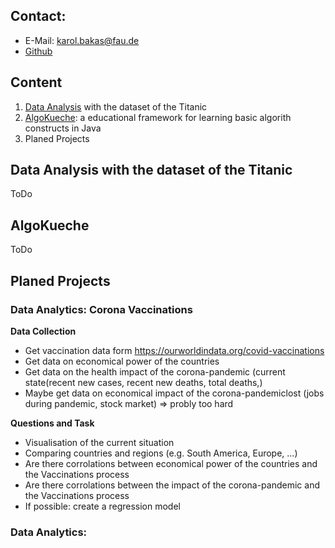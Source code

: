 ## Contact: 
* E-Mail: karol.bakas@fau.de
* [Github](https://github.com/Idontker)

## Content
1. [Data Analysis](https://www.kaggle.com/athanassiosbakas/titanic-notebook-basic-analysis)
    with the dataset of the Titanic
2. [AlgoKueche](https://github.com/Idontker/AlgoKueche): a educational framework for learning basic algorith constructs in Java
3. Planed Projects


## Data Analysis with the dataset of the Titanic
ToDo
## AlgoKueche
ToDo
## Planed Projects
### Data Analytics: Corona Vaccinations
**Data Collection**
* Get vaccination data form https://ourworldindata.org/covid-vaccinations
* Get data on economical power of the countries 
* Get data on the health impact of the corona-pandemic (current state(recent new cases, recent new deaths, total deaths,) 
* Maybe get data on economical impact of the corona-pandemiclost (jobs during pandemic, stock market) => probly too hard

**Questions and Task**
* Visualisation of the current situation
* Comparing countries and regions (e.g. South America, Europe, ...)
* Are there corrolations between economical power of the countries and the Vaccinations process
* Are there corrolations between the impact of the corona-pandemic and the Vaccinations process
* If possible: create a regression model 


### Data Analytics: 

